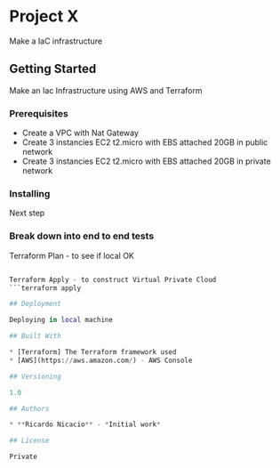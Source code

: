# Project X

Make a IaC infrastructure

## Getting Started

Make an Iac Infrastructure using AWS and Terraform

### Prerequisites

- Create a VPC with Nat Gateway 
- Create 3 instancies EC2 t2.micro with EBS attached 20GB in public network 
- Create 3 instancies EC2 t2.micro with EBS attached 20GB in private network 

### Installing

Next step

### Break down into end to end tests

Terraform Plan - to see if local OK
``` terraform plan

Terraform Apply - to construct Virtual Private Cloud
```terraform apply

## Deployment

Deploying in local machine

## Built With

* [Terraform] The Terraform framework used
* [AWS](https://aws.amazon.com/) - AWS Console

## Versioning

1.0

## Authors

* **Ricardo Nicacio** - *Initial work* 

## License

Private

